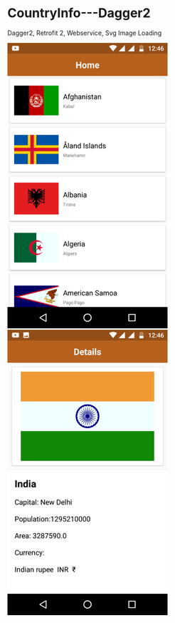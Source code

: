 # CountryInfo---Dagger2
Dagger2, Retrofit 2, Webservice, Svg Image Loading


<img src ="Screenshot_1.png" width="360" height="640">


<img src ="Screenshot_2.png" width="360" height="640">
